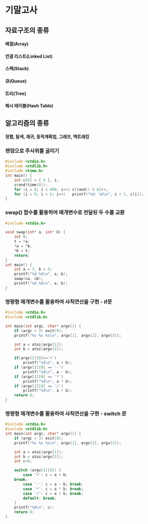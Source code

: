 # 기말고사
## 자료구조의 종류 
#### 배열(Array) 
#### 연결 리스트(Linked List) 
#### 스택(Stack) 
#### 큐(Queue)
#### 트리(Tree)
#### 해시 테이블(Hash Table)
## 알고리즘의 종류
#### 정렬, 탐색, 재귀, 동적계획법, 그래프, 백트래킹
### 랜덤으로 주사위를 굴리기
```c
#include <stdio.h>
#include <stdlib.h>
#include <time.h>
int main() {
    int c[6] = { 0 }, i;
    srand(time(0));
    for (i = 0; i < 600; i++) c[rand() % 6]++;
    for (i = 0; i < 6; i++)   printf("%d: %d\n", i + 1, c[i]);
}
```

### swap() 함수를 활용하여 매개변수로 전달된 두 수를 교환
```c
#include <stdio.h>

void swap(int* a, int* b) { 
	int t;
	t = *a;
	*a = *b;
	*b = t;
	return;
}
int main() {
	int a = 3, b = 5;
	printf("%d %d\n", a, b);
	swap(&a, &b);
	printf("%d %d\n", a, b);
}
```

### 명령형 매개변수를 활용하여 사칙연산을 구현 - if문
```c
#include <stdio.h>
#include <stdlib.h>

int main(int argc, char* argv[]) {
    if (argc < 3) exit(0);
    printf("%s %s %s\n", argv[1], argv[2], argv[3]);

    int a = atoi(argv[1]);
    int b = atoi(argv[3]);

    if(argv[2][0]=='+')
        printf("%d\n", a + b);
    if (argv[2][0] == '-')
        printf("%d\n", a - b);
    if (argv[2][0] == '*')
        printf("%d\n", a * b);
    if (argv[2][0] == '/')
        printf("%d\n", a / b);
    return 0;
}
```

### 명령형 매개변수를 활용하여 사칙연산을 구현 - switch 문
```c
#include <stdio.h>
#include <stdlib.h>
int main(int argc, char* argv[]) {
    if (argc < 3) exit(0);
    printf("%s %s %s\n", argv[1], argv[2], argv[3]);

    int a = atoi(argv[1]);
    int b = atoi(argv[3]);
    int c=0;

    switch (argv[2][0]) {
        case '+': c = a + b;
	break;
        case '-': c = a - b; break;
        case '*': c = a * b; break;
        case '/': c = a / b; break;
        default: break;
    }
    printf("%d\n", c);
    return 0;
}
